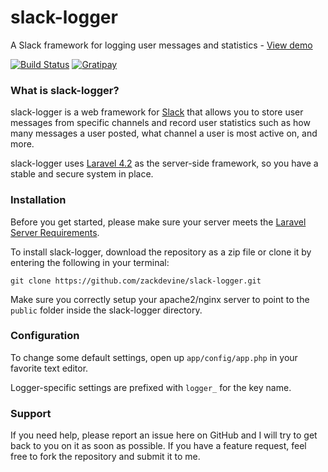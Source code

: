 # slack-logger
A Slack framework for logging user messages and statistics - [View demo](https://nyaa-nyaa.co)

[![Build Status](https://semaphoreci.com/api/v1/projects/59774d71-1545-41e3-9c80-7b567800eac9/511563/shields_badge.svg)](https://semaphoreci.com/zdevine/slack-logger)
[![Gratipay](https://img.shields.io/gratipay/zdevine.svg)](https://gratipay.com/~zdevine/)

### What is slack-logger?
slack-logger is a web framework for [Slack](https://slack.com) that allows you to store user messages from specific channels and record user statistics such as how many messages a user posted, what channel a user is most active on, and more.

slack-logger uses [Laravel 4.2](https://laravel.com/docs/4.2) as the server-side framework, so you have a stable and secure system in place.

### Installation
Before you get started, please make sure your server meets the [Laravel Server Requirements](https://laravel.com/docs/4.2/#server-requirements).

To install slack-logger, download the repository as a zip file or clone it by entering the following in your terminal:
```
git clone https://github.com/zackdevine/slack-logger.git
```
Make sure you correctly setup your apache2/nginx server to point to the `public` folder inside the slack-logger directory.

### Configuration
To change some default settings, open up `app/config/app.php` in your favorite text editor.

Logger-specific settings are prefixed with `logger_` for the key name.

### Support
If you need help, please report an issue here on GitHub and I will try to get back to you on it as soon as possible. If you have a feature request, feel free to fork the repository and submit it to me.
